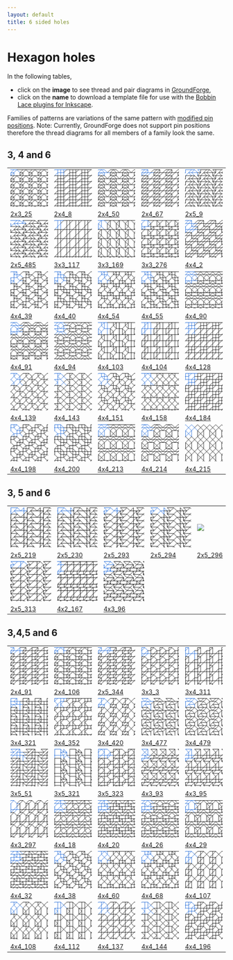 ```yaml
---
layout: default
title: 6 sided holes
---
```


[TesseLace.com]: https://tesselace.com
[GroundForge]: /GroundForge/tiles.html

Hexagon holes
===================

In the following tables, 
* click on the **image** to see thread and pair diagrams in [GroundForge],
* click on the **name** to download a template file for use with the [Bobbin Lace plugins for Inkscape](https://tesselace.com/tools/inkscape-extension/).

Families of patterns are variations of the same pattern with [modified pin positions](/GroundForge/help/Reshape-Patterns).  Note: Currently, GroundForge does not support pin positions therefore the thread diagrams for all members of a family look the same.

3, 4 and 6
----------

|     |     |     |     |     |
|:---|:---|:---|:---|:---|
[![](tl/3_4_6/2x3_25.png)][2x3_25] | [![](tl/3_4_6/2x4_8.png)][2x4_8] | [![](tl/3_4_6/2x4_50.png)][2x4_50] | [![](tl/3_4_6/2x4_67.png)][2x4_67] | [![](tl/3_4_6/2x5_9.png)][2x5_9]
<a href="tl/3_4_6/2x3_25.txt" download="2x3_25.txt">2x3_25</a> | <a href="tl/3_4_6/2x4_8.txt" download="2x4_8.txt">2x4_8</a> | <a href="tl/3_4_6/2x4_50.txt" download="2x4_50.txt">2x4_50</a> | <a href="tl/3_4_6/2x4_67.txt" download="2x4_67.txt">2x4_67</a> | <a href="tl/3_4_6/2x5_9.txt" download="2x5_9.txt">2x5_9</a>
[![](tl/3_4_6/2x5_485.png)][2x5_485] | [![](tl/3_4_6/3x3_117.png)][3x3_117] | [![](tl/3_4_6/3x3_169.png)][3x3_169] | [![](tl/3_4_6/3x3_276.png)][3x3_276] | [![](tl/3_4_6/4x4_2.png)][4x4_2]
<a href="tl/3_4_6/2x5_485.txt" download="2x5_485.txt">2x5_485</a> | <a href="tl/3_4_6/3x3_117.txt" download="3x3_117.txt">3x3_117</a> | <a href="tl/3_4_6/3x3_169.txt" download="3x3_169.txt">3x3_169</a> | <a href="tl/3_4_6/3x3_276.txt" download="3x3_276.txt">3x3_276</a> | <a href="tl/3_4_6/4x4_2.txt" download="4x4_2.txt">4x4_2</a>
[![](tl/3_4_6/4x4_39.png)][4x4_39] | [![](tl/3_4_6/4x4_40.png)][4x4_40] | [![](tl/3_4_6/4x4_54.png)][4x4_54] | [![](tl/3_4_6/4x4_55.png)][4x4_55] | [![](tl/3_4_6/4x4_90.png)][4x4_90]
<a href="tl/3_4_6/4x4_39.txt" download="4x4_39.txt">4x4_39</a> | <a href="tl/3_4_6/4x4_40.txt" download="4x4_40.txt">4x4_40</a> | <a href="tl/3_4_6/4x4_54.txt" download="4x4_54.txt">4x4_54</a> | <a href="tl/3_4_6/4x4_55.txt" download="4x4_55.txt">4x4_55</a> | <a href="tl/3_4_6/4x4_90.txt" download="4x4_90.txt">4x4_90</a>
[![](tl/3_4_6/4x4_91.png)][4x4_91] | [![](tl/3_4_6/4x4_94.png)][4x4_94] | [![](tl/3_4_6/4x4_103.png)][4x4_103] | [![](tl/3_4_6/4x4_104.png)][4x4_104] | [![](tl/3_4_6/4x4_128.png)][4x4_128]
<a href="tl/3_4_6/4x4_91.txt" download="4x4_91.txt">4x4_91</a> | <a href="tl/3_4_6/4x4_94.txt" download="4x4_94.txt">4x4_94</a> | <a href="tl/3_4_6/4x4_103.txt" download="4x4_103.txt">4x4_103</a> | <a href="tl/3_4_6/4x4_104.txt" download="4x4_104.txt">4x4_104</a> | <a href="tl/3_4_6/4x4_128.txt" download="4x4_128.txt">4x4_128</a>
[![](tl/3_4_6/4x4_139.png)][4x4_139] | [![](tl/3_4_6/4x4_143.png)][4x4_143] | [![](tl/3_4_6/4x4_151.png)][4x4_151] | [![](tl/3_4_6/4x4_158.png)][4x4_158] | [![](tl/3_4_6/4x4_184.png)][4x4_184]
<a href="tl/3_4_6/4x4_139.txt" download="4x4_139.txt">4x4_139</a> | <a href="tl/3_4_6/4x4_143.txt" download="4x4_143.txt">4x4_143</a> | <a href="tl/3_4_6/4x4_151.txt" download="4x4_151.txt">4x4_151</a> | <a href="tl/3_4_6/4x4_158.txt" download="4x4_158.txt">4x4_158</a> | <a href="tl/3_4_6/4x4_184.txt" download="4x4_184.txt">4x4_184</a>
[![](tl/3_4_6/4x4_198.png)][4x4_198] | [![](tl/3_4_6/4x4_200.png)][4x4_200] | [![](tl/3_4_6/4x4_213.png)][4x4_213] | [![](tl/3_4_6/4x4_214.png)][4x4_214] | [![](tl/3_4_6/4x4_215.png)][4x4_215]
<a href="tl/3_4_6/4x4_198.txt" download="4x4_198.txt">4x4_198</a> | <a href="tl/3_4_6/4x4_200.txt" download="4x4_200.txt">4x4_200</a> | <a href="tl/3_4_6/4x4_213.txt" download="4x4_213.txt">4x4_213</a> | <a href="tl/3_4_6/4x4_214.txt" download="4x4_214.txt">4x4_214</a> | <a href="tl/3_4_6/4x4_215.txt" download="4x4_215.txt">4x4_215</a>

3, 5 and 6
----------

|     |     |     |     |     |
|:---|:---|:---|:---|:---|
[![](tl/3_5_6/2x5_219.png)][2x5_219] | [![](tl/3_5_6/2x5_230.png)][2x5_230] | [![](tl/3_5_6/2x5_293.png)][2x5_293] | [![](tl/3_5_6/2x5_294.png)][2x5_294] | [![](tl/2x5_296.png)][2x5_296]
<a href="tl/3_5_6/2x5_219.txt" download="2x5_219.txt">2x5_219</a> | <a href="tl/3_5_6/2x5_230.txt" download="2x5_230.txt">2x5_230</a> | <a href="tl/3_5_6/2x5_293.txt" download="2x5_293.txt">2x5_293</a> | <a href="tl/3_5_6/2x5_294.txt" download="2x5_294.txt">2x5_294</a> | <a href="tl/3_5_6/2x5_296.txt" download="2x5_296.txt">2x5_296</a>
[![](tl/3_5_6/2x5_313.png)][2x5_313] | [![](tl/3_5_6/4x2_167.png)][4x2_167] | [![](tl/3_5_6/4x3_96.png)][4x3_96]
<a href="tl/3_5_6/2x5_313.txt" download="2x5_313.txt">2x5_313</a> | <a href="tl/3_5_6/4x2_167.txt" download="4x2_167.txt">4x2_167</a> | <a href="tl/3_5_6/4x3_96.txt" download="4x3_96.txt">4x3_96</a>

3,4,5 and 6
-----------

|     |     |     |     |     |
|:---|:---|:---|:---|:---|
[![](tl/3_4_5_6/2x4_91.png)][2x4_91] | [![](tl/3_4_5_6/2x4_106.png)][2x4_106] | [![](tl/3_4_5_6/2x5_344.png)][2x5_344] | [![](tl/3_4_5_6/3x3_3.png)][3x3_3] | [![](tl/3_4_5_6/3x4_311.png)][3x4_311]
<a href="tl/3_4_5_6/2x4_91.txt" download="2x4_91.txt">2x4_91</a> | <a href="tl/3_4_5_6/2x4_106.txt" download="2x4_106.txt">2x4_106</a> | <a href="tl/3_4_5_6/2x5_344.txt" download="2x5_344.txt">2x5_344</a> | <a href="tl/3_4_5_6/3x3_3.txt" download="3x3_3.txt">3x3_3</a> | <a href="tl/3_4_5_6/3x4_311.txt" download="3x4_311.txt">3x4_311</a>
[![](tl/3_4_5_6/3x4_321.png)][3x4_321] | [![](tl/3_4_5_6/3x4_352.png)][3x4_352] | [![](tl/3_4_5_6/3x4_420.png)][3x4_420] | [![](tl/3_4_5_6/3x4_477.png)][3x4_477] | [![](tl/3_4_5_6/3x4_479.png)][3x4_479]
<a href="tl/3_4_5_6/3x4_321.txt" download="3x4_321.txt">3x4_321</a> | <a href="tl/3_4_5_6/3x4_352.txt" download="3x4_352.txt">3x4_352</a> | <a href="tl/3_4_5_6/3x4_420.txt" download="3x4_420.txt">3x4_420</a> | <a href="tl/3_4_5_6/3x4_477.txt" download="3x4_477.txt">3x4_477</a> | <a href="tl/3_4_5_6/3x4_479.txt" download="3x4_479.txt">3x4_479</a>
[![](tl/3_4_5_6/3x5_51.png)][3x5_51] | [![](tl/3_4_5_6/3x5_321.png)][3x5_321] | [![](tl/3_4_5_6/3x5_323.png)][3x5_323] | [![](tl/3_4_5_6/4x3_93.png)][4x3_93] | [![](tl/3_4_5_6/4x3_95.png)][4x3_95]
<a href="tl/3_4_5_6/3x5_51.txt" download="3x5_51.txt">3x5_51</a> | <a href="tl/3_4_5_6/3x5_321.txt" download="3x5_321.txt">3x5_321</a> | <a href="tl/3_4_5_6/3x5_323.txt" download="3x5_323.txt">3x5_323</a> | <a href="tl/3_4_5_6/4x3_93.txt" download="4x3_93.txt">4x3_93</a> | <a href="tl/3_4_5_6/4x3_95.txt" download="4x3_95.txt">4x3_95</a>
[![](tl/3_4_5_6/4x3_297.png)][4x3_297] | [![](tl/3_4_5_6/4x4_18.png)][4x4_18] | [![](tl/3_4_5_6/4x4_20.png)][4x4_20] | [![](tl/3_4_5_6/4x4_26.png)][4x4_26] | [![](tl/3_4_5_6/4x4_29.png)][4x4_29]
<a href="tl/3_4_5_6/4x3_297.txt" download="4x3_297.txt">4x3_297</a> | <a href="tl/3_4_5_6/4x4_18.txt" download="4x4_18.txt">4x4_18</a> | <a href="tl/3_4_5_6/4x4_20.txt" download="4x4_20.txt">4x4_20</a> | <a href="tl/3_4_5_6/4x4_26.txt" download="4x4_26.txt">4x4_26</a> | <a href="tl/3_4_5_6/4x4_29.txt" download="4x4_29.txt">4x4_29</a>
[![](tl/3_4_5_6/4x4_32.png)][4x4_32] | [![](tl/3_4_5_6/4x4_38.png)][4x4_38] | [![](tl/3_4_5_6/4x4_60.png)][4x4_60] | [![](tl/3_4_5_6/4x4_68.png)][4x4_68] | [![](tl/3_4_5_6/4x4_107.png)][4x4_107]
<a href="tl/3_4_5_6/4x4_32.txt" download="4x4_32.txt">4x4_32</a> | <a href="tl/3_4_5_6/4x4_38.txt" download="4x4_38.txt">4x4_38</a> | <a href="tl/3_4_5_6/4x4_60.txt" download="4x4_60.txt">4x4_60</a> | <a href="tl/3_4_5_6/4x4_68.txt" download="4x4_68.txt">4x4_68</a> | <a href="tl/3_4_5_6/4x4_107.txt" download="4x4_107.txt">4x4_107</a>
[![](tl/3_4_5_6/4x4_108.png)][4x4_108] | [![](tl/3_4_5_6/4x4_112.png)][4x4_112] | [![](tl/3_4_5_6/4x4_137.png)][4x4_137] | [![](tl/3_4_5_6/4x4_144.png)][4x4_144] | [![](tl/3_4_5_6/4x4_196.png)][4x4_196] 
<a href="tl/3_4_5_6/4x4_108.txt" download="4x4_108.txt">4x4_108</a> | <a href="tl/3_4_5_6/4x4_112.txt" download="4x4_112.txt">4x4_112</a> | <a href="tl/3_4_5_6/4x4_137.txt" download="4x4_137.txt">4x4_137</a> | <a href="tl/3_4_5_6/4x4_144.txt" download="4x4_144.txt">4x4_144</a> | <a href="tl/3_4_5_6/4x4_196.txt" download="4x4_196.txt">4x4_196</a>




[2x3_25]: /GroundForge/tiles.html?patchWidth=12&patchHeight=12&tile=483,56-&shiftColsSW=0&shiftRowsSW=2&shiftColsSE=3&shiftRowsSE=0&
[2x4_50]: /GroundForge/tiles.html?patchWidth=12&patchHeight=12&tile=437-,6325&shiftColsSW=0&shiftRowsSW=2&shiftColsSE=4&shiftRowsSE=0&
[2x4_67]: /GroundForge/tiles.html?patchWidth=12&patchHeight=12&tile=466-,6686&shiftColsSW=0&shiftRowsSW=2&shiftColsSE=4&shiftRowsSE=0&
[2x4_8]: /GroundForge/tiles.html?patchWidth=12&patchHeight=12&tile=6888,-114&shiftColsSW=0&shiftRowsSW=2&shiftColsSE=4&shiftRowsSE=0&
[2x5_485]: /GroundForge/tiles.html?patchWidth=12&patchHeight=12&tile=4-O90,90E-7&shiftColsSW=0&shiftRowsSW=2&shiftColsSE=5&shiftRowsSE=0&
[2x5_9]: /GroundForge/tiles.html?patchWidth=12&patchHeight=12&tile=6-O94,70E-2&shiftColsSW=0&shiftRowsSW=2&shiftColsSE=5&shiftRowsSE=0&
[3x3_117]: /GroundForge/tiles.html?patchWidth=12&patchHeight=12&tile=68D,--4,-B-&shiftColsSW=0&shiftRowsSW=3&shiftColsSE=3&shiftRowsSE=0&
[3x3_169]: /GroundForge/tiles.html?patchWidth=12&patchHeight=12&tile=B32,5--,-C-&shiftColsSW=0&shiftRowsSW=3&shiftColsSE=3&shiftRowsSE=0&
[3x3_276]: /GroundForge/tiles.html?patchWidth=12&patchHeight=12&tile=483,5--,83B&shiftColsSW=0&shiftRowsSW=3&shiftColsSE=3&shiftRowsSE=0&
[4x4_103]: /GroundForge/tiles.html?patchWidth=12&patchHeight=12&tile=B83A,-4--,6-CD,-5--&shiftColsSW=0&shiftRowsSW=4&shiftColsSE=4&shiftRowsSE=0&
[4x4_104]: /GroundForge/tiles.html?patchWidth=12&patchHeight=12&tile=B83A,-4--,68DD,-4--&shiftColsSW=0&shiftRowsSW=4&shiftColsSE=4&shiftRowsSE=0&
[4x4_128]: /GroundForge/tiles.html?patchWidth=12&patchHeight=12&tile=6868,-114,6888,-4-4&shiftColsSW=0&shiftRowsSW=4&shiftColsSE=4&shiftRowsSE=0&
[4x4_139]: /GroundForge/tiles.html?patchWidth=12&patchHeight=12&tile=586-,-4-5,6-58,-5-4&shiftColsSW=0&shiftRowsSW=4&shiftColsSE=4&shiftRowsSE=0&
[4x4_143]: /GroundForge/tiles.html?patchWidth=12&patchHeight=12&tile=586-,-4-5,215-,-7-5&shiftColsSW=0&shiftRowsSW=4&shiftColsSE=4&shiftRowsSE=0&
[4x4_151]: /GroundForge/tiles.html?patchWidth=12&patchHeight=12&tile=586-,-115,6-78,-5-4&shiftColsSW=0&shiftRowsSW=4&shiftColsSE=4&shiftRowsSE=0&
[4x4_158]: /GroundForge/tiles.html?patchWidth=12&patchHeight=12&tile=5831,-4-7,5-5-,-5-5&shiftColsSW=0&shiftRowsSW=4&shiftColsSE=4&shiftRowsSE=0&
[4x4_184]: /GroundForge/tiles.html?patchWidth=12&patchHeight=12&tile=6888,14-1,8868,-114&shiftColsSW=0&shiftRowsSW=4&shiftColsSE=4&shiftRowsSE=0&
[4x4_198]: /GroundForge/tiles.html?patchWidth=12&patchHeight=12&tile=588-,14-2,8-58,-214&shiftColsSW=0&shiftRowsSW=4&shiftColsSE=4&shiftRowsSE=0&
[4x4_2]: /GroundForge/tiles.html?patchWidth=12&patchHeight=12&tile=466-,6686,6-46,8666&shiftColsSW=0&shiftRowsSW=4&shiftColsSE=4&shiftRowsSE=0&
[4x4_200]: /GroundForge/tiles.html?patchWidth=12&patchHeight=12&tile=588-,1112,8-78,-214&shiftColsSW=0&shiftRowsSW=4&shiftColsSE=4&shiftRowsSE=0&
[4x4_213]: /GroundForge/tiles.html?patchWidth=12&patchHeight=12&tile=B3C3,5353,5-5-,-5--&shiftColsSW=0&shiftRowsSW=4&shiftColsSE=4&shiftRowsSE=0&
[4x4_214]: /GroundForge/tiles.html?patchWidth=12&patchHeight=12&tile=B3C-,6325,6-25,-5--&shiftColsSW=0&shiftRowsSW=4&shiftColsSE=4&shiftRowsSE=0&
[4x4_215]: /GroundForge/tiles.html?patchWidth=12&patchHeight=12&tile=B-C-,-5-5,5-5-,-5--&shiftColsSW=0&shiftRowsSW=4&shiftColsSE=4&shiftRowsSE=0&
[4x4_39]: /GroundForge/tiles.html?patchWidth=12&patchHeight=12&tile=486-,-486,214-,88-5&shiftColsSW=0&shiftRowsSW=4&shiftColsSE=4&shiftRowsSE=0&
[4x4_40]: /GroundForge/tiles.html?patchWidth=12&patchHeight=12&tile=486-,-486,2111,88-7&shiftColsSW=0&shiftRowsSW=4&shiftColsSE=4&shiftRowsSE=0&
[4x4_54]: /GroundForge/tiles.html?patchWidth=12&patchHeight=12&tile=4831,-488,5-4-,86-5&shiftColsSW=0&shiftRowsSW=4&shiftColsSE=4&shiftRowsSE=0&
[4x4_55]: /GroundForge/tiles.html?patchWidth=12&patchHeight=12&tile=4831,-488,5-11,86-7&shiftColsSW=0&shiftRowsSW=4&shiftColsSE=4&shiftRowsSE=0&
[4x4_90]: /GroundForge/tiles.html?patchWidth=12&patchHeight=12&tile=4373,5353,5-5-,8315&shiftColsSW=0&shiftRowsSW=4&shiftColsSE=4&shiftRowsSE=0&
[4x4_91]: /GroundForge/tiles.html?patchWidth=12&patchHeight=12&tile=437-,6325,6-25,8315&shiftColsSW=0&shiftRowsSW=4&shiftColsSE=4&shiftRowsSE=0&
[4x4_94]: /GroundForge/tiles.html?patchWidth=12&patchHeight=12&tile=5632,56-2,3158,-734&shiftColsSW=0&shiftRowsSW=4&shiftColsSE=4&shiftRowsSE=0&

[2x5_219]: /GroundForge/tiles.html?patchWidth=12&patchHeight=12&tile=4-O-4,8E-58&shiftColsSW=0&shiftRowsSW=2&shiftColsSE=5&shiftRowsSE=0&
[2x5_230]: /GroundForge/tiles.html?patchWidth=12&patchHeight=12&tile=4-O-7,7E-21&shiftColsSW=0&shiftRowsSW=2&shiftColsSE=5&shiftRowsSE=0&
[2x5_293]: /GroundForge/tiles.html?patchWidth=12&patchHeight=12&tile=4-L-4,35-58&shiftColsSW=0&shiftRowsSW=2&shiftColsSE=5&shiftRowsSE=0&
[2x5_294]: /GroundForge/tiles.html?patchWidth=12&patchHeight=12&tile=4-L-7,25-21&shiftColsSW=0&shiftRowsSW=2&shiftColsSE=5&shiftRowsSE=0&
[2x5_296]: /GroundForge/tiles.html?patchWidth=12&patchHeight=12&tile=586-1,-4-58&shiftColsSW=0&shiftRowsSW=2&shiftColsSE=5&shiftRowsSE=0&
[2x5_313]: /GroundForge/tiles.html?patchWidth=12&patchHeight=12&tile=4-L86,25-4-&shiftColsSW=0&shiftRowsSW=2&shiftColsSE=5&shiftRowsSE=0&
[4x2_167]: /GroundForge/tiles.html?patchWidth=12&patchHeight=12&tile=43,68,-4,68&shiftColsSW=0&shiftRowsSW=4&shiftColsSE=2&shiftRowsSE=0&
[4x3_96]: /GroundForge/tiles.html?patchWidth=12&patchHeight=12&tile=4-L,O5-,430,317&shiftColsSW=0&shiftRowsSW=4&shiftColsSE=3&shiftRowsSE=0&

[2x4_106]: /GroundForge/tiles.html?patchWidth=12&patchHeight=12&tile=4831,66-7&shiftColsSW=0&shiftRowsSW=2&shiftColsSE=4&shiftRowsSE=0&
[2x4_91]: /GroundForge/tiles.html?patchWidth=12&patchHeight=12&tile=46-1,6868&shiftColsSW=0&shiftRowsSW=2&shiftColsSE=4&shiftRowsSE=0&
[2x5_344]: /GroundForge/tiles.html?patchWidth=12&patchHeight=12&tile=46-43,68668&shiftColsSW=0&shiftRowsSW=2&shiftColsSE=5&shiftRowsSE=0&
[3x3_3]: /GroundForge/tiles.html?patchWidth=12&patchHeight=12&tile=46-,4-2,868&shiftColsSW=0&shiftRowsSW=3&shiftColsSE=3&shiftRowsSE=0&
[3x4_311]: /GroundForge/tiles.html?patchWidth=12&patchHeight=12&tile=46--,4--A,8D68&shiftColsSW=0&shiftRowsSW=3&shiftColsSE=4&shiftRowsSE=0&
[3x4_321]: /GroundForge/tiles.html?patchWidth=12&patchHeight=12&tile=4-O-,101A,8378&shiftColsSW=0&shiftRowsSW=3&shiftColsSE=4&shiftRowsSE=0&
[3x4_352]: /GroundForge/tiles.html?patchWidth=12&patchHeight=12&tile=6889,4-11,-54-&shiftColsSW=0&shiftRowsSW=3&shiftColsSE=4&shiftRowsSE=0&
[3x4_420]: /GroundForge/tiles.html?patchWidth=12&patchHeight=12&tile=468-,-4-5,586-&shiftColsSW=0&shiftRowsSW=3&shiftColsSE=4&shiftRowsSE=0&
[3x4_477]: /GroundForge/tiles.html?patchWidth=12&patchHeight=12&tile=B-O-,353C,-E-5&shiftColsSW=0&shiftRowsSW=3&shiftColsSE=4&shiftRowsSE=0&
[3x4_479]: /GroundForge/tiles.html?patchWidth=12&patchHeight=12&tile=B-O8,256-,-E-5&shiftColsSW=0&shiftRowsSW=3&shiftColsSE=4&shiftRowsSE=0&
[3x5_321]: /GroundForge/tiles.html?patchWidth=12&patchHeight=12&tile=7-M4-,--179,G-151&shiftColsSW=0&shiftRowsSW=3&shiftColsSE=5&shiftRowsSE=0&
[3x5_323]: /GroundForge/tiles.html?patchWidth=12&patchHeight=12&tile=4314-,4-7-2,86868&shiftColsSW=0&shiftRowsSW=3&shiftColsSE=5&shiftRowsSE=0&
[3x5_51]: /GroundForge/tiles.html?patchWidth=12&patchHeight=12&tile=5-M8-,-501G,56883&shiftColsSW=0&shiftRowsSW=3&shiftColsSE=5&shiftRowsSE=0&
[4x3_297]: /GroundForge/tiles.html?patchWidth=12&patchHeight=12&tile=46-,6-5,--4,D68&shiftColsSW=0&shiftRowsSW=4&shiftColsSE=3&shiftRowsSE=0&
[4x3_93]: /GroundForge/tiles.html?patchWidth=12&patchHeight=12&tile=4-L,-5-,63C,315&shiftColsSW=0&shiftRowsSW=4&shiftColsSE=3&shiftRowsSE=0&
[4x3_95]: /GroundForge/tiles.html?patchWidth=12&patchHeight=12&tile=4-L,-5-,68D,314&shiftColsSW=0&shiftRowsSW=4&shiftColsSE=3&shiftRowsSE=0&
[4x4_107]: /GroundForge/tiles.html?patchWidth=12&patchHeight=12&tile=B8D-,-4-5,586-,-4--&shiftColsSW=0&shiftRowsSW=4&shiftColsSE=4&shiftRowsSE=0&
[4x4_108]: /GroundForge/tiles.html?patchWidth=12&patchHeight=12&tile=B8D-,-4-5,5-5-,-5--&shiftColsSW=0&shiftRowsSW=4&shiftColsSE=4&shiftRowsSE=0&
[4x4_112]: /GroundForge/tiles.html?patchWidth=12&patchHeight=12&tile=B8D-,---5,2AB-,-7--&shiftColsSW=0&shiftRowsSW=4&shiftColsSE=4&shiftRowsSE=0&
[4x4_137]: /GroundForge/tiles.html?patchWidth=12&patchHeight=12&tile=586-,-4-5,6868,-4-4&shiftColsSW=0&shiftRowsSW=4&shiftColsSE=4&shiftRowsSE=0&
[4x4_144]: /GroundForge/tiles.html?patchWidth=12&patchHeight=12&tile=586-,---5,2AB-,-7-5&shiftColsSW=0&shiftRowsSW=4&shiftColsSE=4&shiftRowsSE=0&
[4x4_18]: /GroundForge/tiles.html?patchWidth=12&patchHeight=12&tile=4632,5683,5-4-,8635&shiftColsSW=0&shiftRowsSW=4&shiftColsSE=4&shiftRowsSE=0&
[4x4_196]: /GroundForge/tiles.html?patchWidth=12&patchHeight=12&tile=588-,14-2,8868,-114&shiftColsSW=0&shiftRowsSW=4&shiftColsSE=4&shiftRowsSE=0&
[4x4_20]: /GroundForge/tiles.html?patchWidth=12&patchHeight=12&tile=4632,5683,3148,8834&shiftColsSW=0&shiftRowsSW=4&shiftColsSE=4&shiftRowsSE=0&
[4x4_26]: /GroundForge/tiles.html?patchWidth=12&patchHeight=12&tile=4632,56-2,3158,8834&shiftColsSW=0&shiftRowsSW=4&shiftColsSE=4&shiftRowsSE=0&
[4x4_29]: /GroundForge/tiles.html?patchWidth=12&patchHeight=12&tile=4632,56-2,5---,8D3B&shiftColsSW=0&shiftRowsSW=4&shiftColsSE=4&shiftRowsSE=0&
[4x4_32]: /GroundForge/tiles.html?patchWidth=12&patchHeight=12&tile=4632,5312,3178,8834&shiftColsSW=0&shiftRowsSW=4&shiftColsSE=4&shiftRowsSE=0&
[4x4_38]: /GroundForge/tiles.html?patchWidth=12&patchHeight=12&tile=486-,-486,5-11,86-7&shiftColsSW=0&shiftRowsSW=4&shiftColsSE=4&shiftRowsSE=0&
[4x4_60]: /GroundForge/tiles.html?patchWidth=12&patchHeight=12&tile=4831,-4-7,5-5-,86-5&shiftColsSW=0&shiftRowsSW=4&shiftColsSE=4&shiftRowsSE=0&
[4x4_68]: /GroundForge/tiles.html?patchWidth=12&patchHeight=12&tile=4831,-117,5-7-,86-5&shiftColsSW=0&shiftRowsSW=4&shiftColsSE=4&shiftRowsSE=0&
